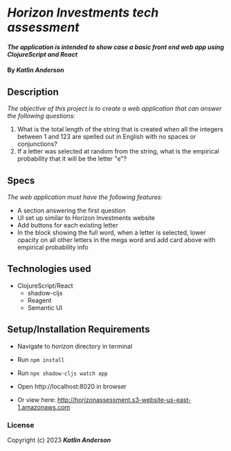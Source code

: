 # _Horizon Investments tech assessment_

#### _The application is intended to show case a basic front end web app using ClojureScript and React_

#### By _**Katlin Anderson**_

## Description

_The objective of this project is to create a web application that can answer the following questions:_

1. What is the total length of the string that is created when all the integers between 1 and 123 are spelled out in English with no spaces or conjunctions?
2. If a letter was selected at random from the string, what is the empirical probability that it will be the letter "e"?


## Specs

_The web application must have the following features:_

- A section answering the first question
- UI set up similar to Horizon Investments website
- Add buttons for each existing letter
- In the block showing the full word, when a letter is selected, lower opacity on all other letters in the mega word and add card above with empirical probability info


## Technologies used
  - ClojureScript/React
    - shadow-cljs
    - Reagent
    - Semantic UI

## Setup/Installation Requirements

- Navigate to _horizon_ directory in terminal 
- Run `npm install`
- Run `npx shadow-cljs watch app`
- Open http://localhost:8020 in browser

- Or view here: http://horizonassessment.s3-website-us-east-1.amazonaws.com 

### License

Copyright (c) 2023 **_Katlin Anderson_**
